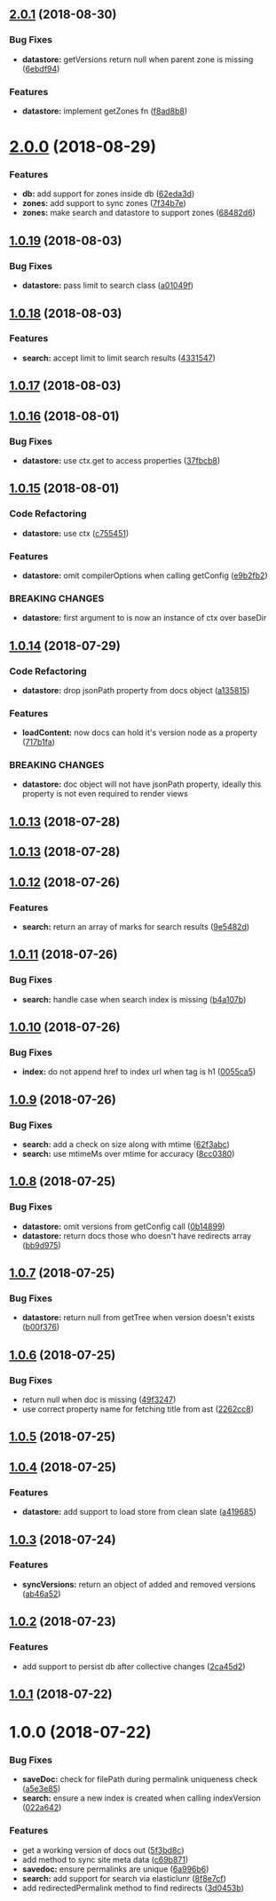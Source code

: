 <a name="2.0.1"></a>
## [2.0.1](https://github.com/dimerapp/datastore/compare/v2.0.0...v2.0.1) (2018-08-30)


### Bug Fixes

* **datastore:** getVersions return null when parent zone is missing ([6ebdf94](https://github.com/dimerapp/datastore/commit/6ebdf94))


### Features

* **datastore:** implement getZones fn ([f8ad8b8](https://github.com/dimerapp/datastore/commit/f8ad8b8))



<a name="2.0.0"></a>
# [2.0.0](https://github.com/dimerapp/datastore/compare/v1.0.19...v2.0.0) (2018-08-29)


### Features

* **db:** add support for zones inside db ([62eda3d](https://github.com/dimerapp/datastore/commit/62eda3d))
* **zones:** add support to sync zones ([7f34b7e](https://github.com/dimerapp/datastore/commit/7f34b7e))
* **zones:** make search and datastore to support zones ([68482d6](https://github.com/dimerapp/datastore/commit/68482d6))



<a name="1.0.19"></a>
## [1.0.19](https://github.com/dimerapp/datastore/compare/v1.0.18...v1.0.19) (2018-08-03)


### Bug Fixes

* **datastore:** pass limit to search class ([a01049f](https://github.com/dimerapp/datastore/commit/a01049f))



<a name="1.0.18"></a>
## [1.0.18](https://github.com/dimerapp/datastore/compare/v1.0.17...v1.0.18) (2018-08-03)


### Features

* **search:** accept limit to limit search results ([4331547](https://github.com/dimerapp/datastore/commit/4331547))



<a name="1.0.17"></a>
## [1.0.17](https://github.com/dimerapp/datastore/compare/v1.0.16...v1.0.17) (2018-08-03)



<a name="1.0.16"></a>
## [1.0.16](https://github.com/dimerapp/datastore/compare/v1.0.15...v1.0.16) (2018-08-01)


### Bug Fixes

* **datastore:** use ctx.get to access properties ([37fbcb8](https://github.com/dimerapp/datastore/commit/37fbcb8))



<a name="1.0.15"></a>
## [1.0.15](https://github.com/dimerapp/datastore/compare/v1.0.14...v1.0.15) (2018-08-01)


### Code Refactoring

* **datastore:** use ctx ([c755451](https://github.com/dimerapp/datastore/commit/c755451))


### Features

* **datastore:** omit compilerOptions when calling getConfig ([e9b2fb2](https://github.com/dimerapp/datastore/commit/e9b2fb2))


### BREAKING CHANGES

* **datastore:** first argument to is now an instance of ctx over baseDir



<a name="1.0.14"></a>
## [1.0.14](https://github.com/dimerapp/datastore/compare/v1.0.13...v1.0.14) (2018-07-29)


### Code Refactoring

* **datastore:** drop jsonPath property from docs object ([a135815](https://github.com/dimerapp/datastore/commit/a135815))


### Features

* **loadContent:** now docs can hold it's version node as a property ([717b1fa](https://github.com/dimerapp/datastore/commit/717b1fa))


### BREAKING CHANGES

* **datastore:** doc object will not have jsonPath property, ideally this property is not even
required to render views



<a name="1.0.13"></a>
## [1.0.13](https://github.com/dimerapp/datastore/compare/v1.0.12...v1.0.13) (2018-07-28)



<a name="1.0.13"></a>
## [1.0.13](https://github.com/dimerapp/datastore/compare/v1.0.12...v1.0.13) (2018-07-28)



<a name="1.0.12"></a>
## [1.0.12](https://github.com/dimerapp/datastore/compare/v1.0.11...v1.0.12) (2018-07-26)


### Features

* **search:** return an array of marks for search results ([9e5482d](https://github.com/dimerapp/datastore/commit/9e5482d))



<a name="1.0.11"></a>
## [1.0.11](https://github.com/dimerapp/datastore/compare/v1.0.10...v1.0.11) (2018-07-26)


### Bug Fixes

* **search:** handle case when search index is missing ([b4a107b](https://github.com/dimerapp/datastore/commit/b4a107b))



<a name="1.0.10"></a>
## [1.0.10](https://github.com/dimerapp/datastore/compare/v1.0.9...v1.0.10) (2018-07-26)


### Bug Fixes

* **index:** do not append href to index url when tag is h1 ([0055ca5](https://github.com/dimerapp/datastore/commit/0055ca5))



<a name="1.0.9"></a>
## [1.0.9](https://github.com/dimerapp/datastore/compare/v1.0.8...v1.0.9) (2018-07-26)


### Bug Fixes

* **search:** add a check on size along with mtime ([62f3abc](https://github.com/dimerapp/datastore/commit/62f3abc))
* **search:** use mtimeMs over mtime for accuracy ([8cc0380](https://github.com/dimerapp/datastore/commit/8cc0380))



<a name="1.0.8"></a>
## [1.0.8](https://github.com/dimerapp/datastore/compare/v1.0.7...v1.0.8) (2018-07-25)


### Bug Fixes

* **datastore:** omit versions from getConfig call ([0b14899](https://github.com/dimerapp/datastore/commit/0b14899))
* **datastore:** return docs those who doesn't have redirects array ([bb9d975](https://github.com/dimerapp/datastore/commit/bb9d975))



<a name="1.0.7"></a>
## [1.0.7](https://github.com/dimerapp/datastore/compare/v1.0.6...v1.0.7) (2018-07-25)


### Bug Fixes

* **datastore:** return null from getTree when version doesn't exists ([b00f376](https://github.com/dimerapp/datastore/commit/b00f376))



<a name="1.0.6"></a>
## [1.0.6](https://github.com/dimerapp/datastore/compare/v1.0.5...v1.0.6) (2018-07-25)


### Bug Fixes

* return null when doc is missing ([49f3247](https://github.com/dimerapp/datastore/commit/49f3247))
* use correct property name for fetching title from ast ([2262cc8](https://github.com/dimerapp/datastore/commit/2262cc8))



<a name="1.0.5"></a>
## [1.0.5](https://github.com/dimerapp/datastore/compare/v1.0.4...v1.0.5) (2018-07-25)



<a name="1.0.4"></a>
## [1.0.4](https://github.com/dimerapp/datastore/compare/v1.0.3...v1.0.4) (2018-07-25)


### Features

* **datastore:** add support to load store from clean slate ([a419685](https://github.com/dimerapp/datastore/commit/a419685))



<a name="1.0.3"></a>
## [1.0.3](https://github.com/dimerapp/datastore/compare/v1.0.2...v1.0.3) (2018-07-24)


### Features

* **syncVersions:** return an object of added and removed versions ([ab46a52](https://github.com/dimerapp/datastore/commit/ab46a52))



<a name="1.0.2"></a>
## [1.0.2](https://github.com/dimerapp/datastore/compare/v1.0.1...v1.0.2) (2018-07-23)


### Features

* add support to persist db after collective changes ([2ca45d2](https://github.com/dimerapp/datastore/commit/2ca45d2))



<a name="1.0.1"></a>
## [1.0.1](https://github.com/dimerapp/datastore/compare/v1.0.0...v1.0.1) (2018-07-22)



<a name="1.0.0"></a>
# 1.0.0 (2018-07-22)


### Bug Fixes

* **saveDoc:** check for filePath during permalink uniqueness check ([a5e3e85](https://github.com/dimerapp/datastore/commit/a5e3e85))
* **search:** ensure a new index is created when calling indexVersion ([022a642](https://github.com/dimerapp/datastore/commit/022a642))


### Features

* get a working version of docs out ([5f3bd8c](https://github.com/dimerapp/datastore/commit/5f3bd8c))
* add method to sync site meta data ([c69b871](https://github.com/dimerapp/datastore/commit/c69b871))
* **savedoc:** ensure permalinks are unique ([6a996b6](https://github.com/dimerapp/datastore/commit/6a996b6))
* **search:** add support for search via elasticlunr ([8f8e7cf](https://github.com/dimerapp/datastore/commit/8f8e7cf))
* add redirectedPermalink method to find redirects ([3d0453b](https://github.com/dimerapp/datastore/commit/3d0453b))



